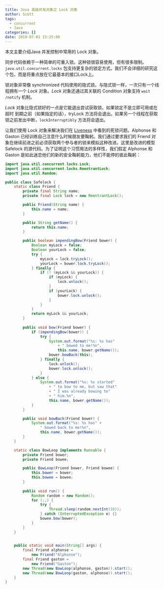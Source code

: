 ```yaml
---
title: Java 高级并发对象之 Lock 对象
author: Scott
tags:
  - concurrent
  - Java
categories: []
date: 2019-07-01 15:25:00
---
```

本文主要介绍Java 并发控制中常用的 Lock 对象。
<!-- more -->

同步代码依赖于一种简单的可重入锁。这种锁很容易使用，但有很多限制。 `java.util.concurrent.locks` 包支持更复杂的锁定方式。我们不会详细的研究这个包，而是将重点放在它最基本的接口Lock上。

锁对象非常像 synchronized 代码使用的隐式锁。与隐式锁一样，一次只有一个线程拥有一个 *Lock* 对象。*Lock* 对象还通过其关联的 Condition 对象支持 `wait /notify` 机制。

*Lock* 对象比隐式锁好的一点是它能退出尝试获取锁。如果锁定不是立即可用或在超时  到期之前（如果指定的话），tryLock 方法将会退出。如果另一个线程在获取锁之前发出中断，`lockInterruptibly` 方法将会退出。

让我们使用 Lock 对象来解决我们在 [Liveness](https://docs.oracle.com/javase/tutorial/essential/concurrency/liveness.html) 中看到的死锁问题。Alphonse 和 Gaston 已经训练自己注意什么时候朋友要鞠躬。我们通过要求我们的 Friend 对象在继续前进之前必须获取两个参与者的锁来模拟这种改进。这里是改进的模型 Safelock 的源代码。为了证明这个习惯用法的多样性，我们假定 Alphonse 和Gaston 是如此迷恋他们的新的安全鞠躬能力，他们不能停的彼此鞠躬：

```java
import java.util.concurrent.locks.Lock;
import java.util.concurrent.locks.ReentrantLock;
import java.util.Random;

public class Safelock {
    static class Friend {
        private final String name;
        private final Lock lock = new ReentrantLock();

        public Friend(String name) {
            this.name = name;
        }

        public String getName() {
            return this.name;
        }

        public boolean impendingBow(Friend bower) {
            Boolean myLock = false;
            Boolean yourLock = false;
            try {
                myLock = lock.tryLock();
                yourLock = bower.lock.tryLock();
            } finally {
                if (! (myLock && yourLock)) {
                    if (myLock) {
                        lock.unlock();
                    }
                    if (yourLock) {
                        bower.lock.unlock();
                    }
                }
            }
            return myLock && yourLock;
        }
            
        public void bow(Friend bower) {
            if (impendingBow(bower)) {
                try {
                    System.out.format("%s: %s has"
                        + " bowed to me!%n", 
                        this.name, bower.getName());
                    bower.bowBack(this);
                } finally {
                    lock.unlock();
                    bower.lock.unlock();
                }
            } else {
                System.out.format("%s: %s started"
                    + " to bow to me, but saw that"
                    + " I was already bowing to"
                    + " him.%n",
                    this.name, bower.getName());
            }
        }

        public void bowBack(Friend bower) {
            System.out.format("%s: %s has" +
                " bowed back to me!%n",
                this.name, bower.getName());
        }
    }

    static class BowLoop implements Runnable {
        private Friend bower;
        private Friend bowee;

        public BowLoop(Friend bower, Friend bowee) {
            this.bower = bower;
            this.bowee = bowee;
        }
    
        public void run() {
            Random random = new Random();
            for (;;) {
                try {
                    Thread.sleep(random.nextInt(10));
                } catch (InterruptedException e) {}
                bowee.bow(bower);
            }
        }
    }
            

    public static void main(String[] args) {
        final Friend alphonse =
            new Friend("Alphonse");
        final Friend gaston =
            new Friend("Gaston");
        new Thread(new BowLoop(alphonse, gaston)).start();
        new Thread(new BowLoop(gaston, alphonse)).start();
    }
}
```